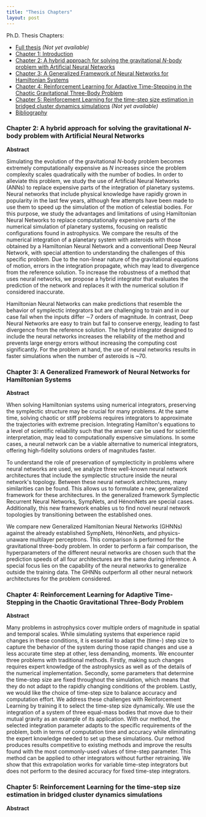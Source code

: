 ```yaml
---
title: "Thesis Chapters"
layout: post
---
```


Ph.D. Thesis Chapters:
- [Full thesis](Thesis.pdf) *(Not yet available)*
- [Chapter 1: Introduction](Introduction_v1.pdf)
- [Chapter 2: A hybrid approach for solving the gravitational *N*-body problem with Artificial Neural Networks](Chapter2.pdf)
- [Chapter 3: A Generalized Framework of Neural Networks for Hamiltonian Systems](Chapter3.pdf)
- [Chapter 4: Reinforcement Learning for Adaptive Time-Stepping in the Chaotic Gravitational Three-Body Problem](Chapter4.pdf)
- [Chapter 5: Reinforcement Learning for the time-step size estimation in bridged cluster dynamics simulations](Chapter5.pdf) *(Not yet available)*
- [Bibliography](bibliography.pdf) 



### Chapter 2: A hybrid approach for solving the gravitational *N*-body problem with Artificial Neural Networks
**Abstract**

Simulating the evolution of the gravitational $N$-body problem becomes extremely computationally expensive as $N$ increases since the problem complexity scales quadratically with the number of bodies. 
In order to alleviate this problem, we study the use of Artificial Neural Networks (ANNs) to replace expensive parts of the integration of planetary systems.
Neural networks that include physical knowledge have rapidly grown in popularity in the last few years, although few attempts have been made to use them to speed up the simulation of the motion of celestial bodies. For this purpose, we study the advantages and limitations of using Hamiltonian Neural Networks to replace computationally expensive parts of the numerical simulation of planetary systems, focusing on realistic configurations found in astrophysics. We compare the results of the numerical integration of a planetary system with asteroids with those obtained by a Hamiltonian Neural Network and a conventional Deep Neural Network, with special attention to understanding the challenges of this specific problem. Due to the non-linear nature of the gravitational equations of motion, errors in the integration propagate, which may lead to divergence from the reference solution. To increase the robustness of a method that uses neural networks, we propose a hybrid integrator that evaluates the prediction of the network and replaces it with the numerical solution if considered inaccurate.

Hamiltonian Neural Networks can make predictions that resemble the behavior of symplectic integrators but are challenging to train and in our case fail when the inputs differ $\sim$7 orders of magnitude. In contrast, Deep Neural Networks are easy to train but fail to conserve energy, leading to fast divergence from the reference solution. The hybrid integrator designed to include the neural networks increases the reliability of the method and prevents large energy errors without increasing the computing cost significantly. For the problem at hand, the use of neural networks results in faster simulations when the number of asteroids is ~70.

### Chapter 3: A Generalized Framework of Neural Networks for Hamiltonian Systems
**Abstract**

When solving Hamiltonian systems using numerical integrators, preserving the symplectic structure may be crucial for many problems. At the same time, solving chaotic or stiff problems requires integrators to approximate the trajectories with extreme precision. Integrating Hamilton's equations to a level of scientific reliability such that the answer can be used for scientific interpretation, may lead to computationally expensive simulations. In some cases, a neural network can be a viable alternative to numerical integrators, offering high-fidelity solutions orders of magnitudes faster.
	
To understand the role of preservation of symplecticity in problems where neural networks are used, we analyze three well-known neural network architectures that include the symplectic structure inside the neural network's topology. Between these neural network architectures, many similarities can be found. This allows us to formulate a new, generalized framework for these architectures. In the generalized framework Symplectic Recurrent Neural Networks, SympNets, and HénonNets are special cases. Additionally, this new framework enables us to find novel neural network topologies by transitioning between the established ones. 
	
We compare new Generalized Hamiltonian Neural Networks (GHNNs) against the already established SympNets, HénonNets, and physics-unaware multilayer perceptrons. This comparison is performed for the gravitational three-body problem. In order to perform a fair comparison, the hyperparameters of the different neural networks are chosen such that the prediction speeds of all four architectures are the same during inference. A special focus lies on the capability of the neural networks to generalize outside the training data. The GHNNs outperform all other neural network architectures for the problem considered.

### Chapter 4: Reinforcement Learning for Adaptive Time-Stepping in the Chaotic Gravitational Three-Body Problem
**Abstract**

Many problems in astrophysics cover multiple orders of magnitude in spatial and temporal scales. While simulating systems that experience rapid changes in these conditions, it is essential to adapt the (time-) step size to capture the behavior of the system during those rapid changes and use a less accurate time step at other, less demanding, moments. We encounter three problems with traditional methods. Firstly, making such changes requires expert knowledge of the astrophysics as well as of the details of the numerical implementation. Secondly, some parameters that determine the time-step size are fixed throughout the simulation, which means that they do not adapt to the rapidly changing conditions of the problem. Lastly, we would like the choice of time-step size to balance accuracy and computation effort. 
We address these challenges with Reinforcement Learning by training it to select the time-step size dynamically. We use the integration of a system of three equal-mass bodies that move due to their mutual gravity as an example of its application. With our method, the selected integration parameter adapts to the specific requirements of the problem, both in terms of computation time and accuracy while eliminating the expert knowledge needed to set up these simulations.
Our method produces results competitive to existing methods and improve the results found with the most commonly-used values of time-step parameter. This method can be applied to other integrators without further retraining. We show that this extrapolation works for variable time-step integrators but does not perform to the desired accuracy for fixed time-step integrators.  

### Chapter 5: Reinforcement Learning for the time-step size estimation in bridged cluster dynamics simulations
**Abstract**



